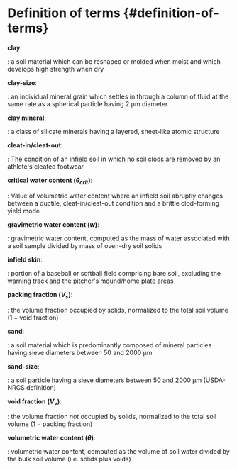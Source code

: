 # Definition of terms {#definition-of-terms}




<!-- The list is generated using the code below and a csv file which contains the definitions.  -->

<!-- This allows me to keep the list in order and make the best use of  -->
<!-- Pandoc's built-in definition list feature which easily translates to LaTeX. -->

**clay**:

:  a soil material which can be reshaped or molded when moist and which develops high strength when dry

 **clay-size**:

:  an individual mineral grain which settles in through a column of fluid at the same rate as a spherical particle having 2 &mu;m diameter

 **clay mineral**:

:  a class of silicate minerals having a layered, sheet-like atomic structure

 **cleat-in/cleat-out**:

:  The condition of an infield soil in which no soil clods are removed by an athlete's cleated footwear

 **critical water content ($\theta_{crit}$)**:

:  Value of volumetric water content where an infield soil abruptly changes between a ductile, cleat-in/cleat-out condition and a brittle clod-forming yield mode

 **gravimetric water content ($w$)**:

:  gravimetric water content, computed as the mass of water associated with a soil sample divided by mass of oven-dry soil solids

 **infield skin**:

:  portion of a baseball or softball field comprising bare soil, excluding the warning track and the pitcher's mound/home plate areas

 **packing fraction ($V_{s}$)**:

:  the volume fraction occupied by solids, normalized to the total soil volume ($1-\text{void fraction}$)

 **sand**:

:  a soil material which is predominantly composed of mineral particles having sieve diameters between 50 and 2000 &mu;m

 **sand-size**:

:  a soil particle having a sieve diameters between 50 and 2000 &mu;m (USDA-NRCS definition)

 **void fraction ($V_{v}$)**:

:  the volume fraction _not_ occupied by solids, normalized to the total soil volume ($1- \text{packing fraction}$)

 **volumetric water content ($\theta$)**:

:  volumetric water content, computed as the volume of soil water divided by the bulk soil volume (i.e. solids plus voids)



